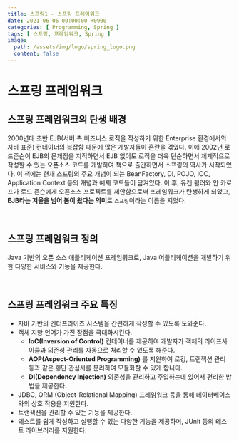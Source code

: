 ```yaml
---
title: 스프링1 - 스프링 프레임워크
date: 2021-06-06 00:00:00 +0900
categories: [ Programming, Spring ]
tags: [ 스프링, 프레임워크, Spring ]
image:
  path: /assets/img/logo/spring_logo.png
  content: false
---
```


# 스프링 프레임워크

## 스프링 프레임워크의 탄생 배경

2000년대 초반 EJB(서버 측 비즈니스 로직을 작성하기 위한 Enterprise 환경에서의 자바 표준) 컨테이너의 복잡함 때문에 많은 개발자들이 혼란을 겪었다.
이에 2002년 로드존슨이 EJB의 문제점을 지적하면서 EJB 없이도 로직을 더욱 단순하면서 체계적으로 작성할 수 있는 오픈소스 코드를 개발하여 책으로 출간하면서 스프링의 역사가 시작되었다.
이 책에는 현재 스프링의 주요 개념이 되는 BeanFactory, DI, POJO, IOC, Application Context 등의 개념과 예제 코드들이 담겨있다.
이 후, 유겐 휠러와 얀 카로프가 로드 존슨에게 오픈소스 프로젝트를 제안함으로써 프레임워크가 탄생하게 되었고,
**EJB라는 겨울을 넘어 봄이 왔다는 의미**로 `스프링`이라는 이름을 지었다.

&nbsp;

## 스프링 프레임워크 정의

Java 기반의 오픈 소스 애플리케이션 프레임워크로, Java 어플리케이션을 개발하기 위한 다양한 서비스와 기능을 제공한다. &nbsp;

&nbsp;

## 스프링 프레임워크 주요 특징

- 자바 기반의 엔터프라이즈 시스템을 간편하게 작성할 수 있도록 도와준다.
- 객체 지향 언어가 가진 장점을 극대화시킨다.
  - **IoC(Inversion of Control)** 컨테이너를 제공하여 개발자가 객체의 라이프사이클과 의존성 관리를 자동으로 처리할 수 있도록 해준다.
  - **AOP(Aspect-Oriented Programming)** 를 지원하여 로깅, 트랜잭션 관리 등과 같은 횡단 관심사를 분리하여 모듈화할 수 있게 합니다.
  - **DI(Dependency Injection)** 의존성을 관리하고 주입하는데 있어서 편리한 방법을 제공한다.
- JDBC, ORM (Object-Relational Mapping) 프레임워크 등을 통해 데이터베이스와의 상호 작용을 지원한다.
- 트랜잭션을 관리할 수 있는 기능을 제공한다.
- 테스트를 쉽게 작성하고 실행할 수 있는 다양한 기능을 제공하며, JUnit 등의 테스트 라이브러리를 지원한다.

